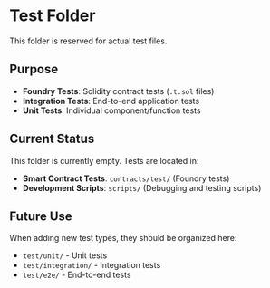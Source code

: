 # Test Folder

This folder is reserved for actual test files.

## Purpose

- **Foundry Tests**: Solidity contract tests (`.t.sol` files)
- **Integration Tests**: End-to-end application tests
- **Unit Tests**: Individual component/function tests

## Current Status

This folder is currently empty. Tests are located in:
- **Smart Contract Tests**: `contracts/test/` (Foundry tests)
- **Development Scripts**: `scripts/` (Debugging and testing scripts)

## Future Use

When adding new test types, they should be organized here:
- `test/unit/` - Unit tests
- `test/integration/` - Integration tests
- `test/e2e/` - End-to-end tests
